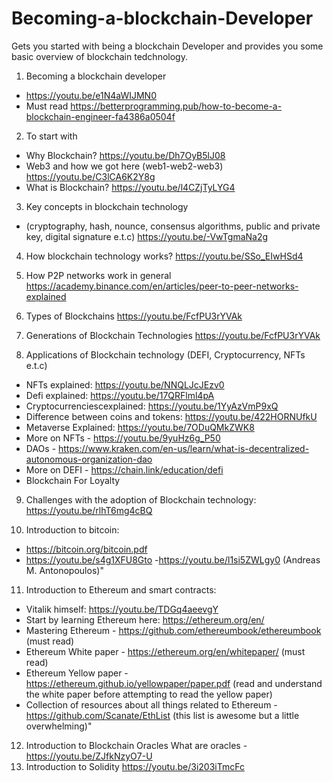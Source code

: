 # Becoming-a-blockchain-Developer

Gets you started with being a blockchain Developer and provides you some basic overview of blockchain tedchnology.

1. Becoming a blockchain developer

- https://youtu.be/e1N4aWIJMN0
- Must read https://betterprogramming.pub/how-to-become-a-blockchain-engineer-fa4386a0504f

2. To start with

- Why Blockchain? https://youtu.be/Dh7OyB5lJ08
- Web3 and how we got here (web1-web2-web3) https://youtu.be/C3lCA6K2Y8g
- What is Blockchain? https://youtu.be/l4CZjTyLYG4

3. Key concepts in blockchain technology

- (cryptography, hash, nounce, consensus algorithms, public and private key, digital signature e.t.c) https://youtu.be/-VwTgmaNa2g

4. How blockchain technology works? https://youtu.be/SSo_EIwHSd4

5. How P2P networks work in general https://academy.binance.com/en/articles/peer-to-peer-networks-explained

6. Types of Blockchains https://youtu.be/FcfPU3rYVAk

7. Generations of Blockchain Technologies https://youtu.be/FcfPU3rYVAk

8. Applications of Blockchain technology (DEFI, Cryptocurrency, NFTs e.t.c)

- NFTs explained: https://youtu.be/NNQLJcJEzv0
- Defi explained: https://youtu.be/17QRFlml4pA
- Cryptocurrenciescexplained: https://youtu.be/1YyAzVmP9xQ
- Difference between coins and tokens: https://youtu.be/422HORNUfkU
- Metaverse Explained: https://youtu.be/7ODuQMkZWK8
- More on NFTs - https://youtu.be/9yuHz6g_P50
- DAOs - https://www.kraken.com/en-us/learn/what-is-decentralized-autonomous-organization-dao
- More on DEFI - https://chain.link/education/defi
- Blockchain For Loyalty

9. Challenges with the adoption of Blockchain technology: https://youtu.be/rlhT6mg4cBQ

10. Introduction to bitcoin:

- https://bitcoin.org/bitcoin.pdf
- https://youtu.be/s4g1XFU8Gto -https://youtu.be/l1si5ZWLgy0 (Andreas M. Antonopoulos)"

11. Introduction to Ethereum and smart contracts:

- Vitalik himself: https://youtu.be/TDGq4aeevgY
- Start by learning Ethereum here: https://ethereum.org/en/
- Mastering Ethereum - https://github.com/ethereumbook/ethereumbook (must read)
- Ethereum White paper - https://ethereum.org/en/whitepaper/ (must read)
- Ethereum Yellow paper - https://ethereum.github.io/yellowpaper/paper.pdf
  (read and understand the white paper before attempting to read the yellow paper)
- Collection of resources about all things related to Ethereum - https://github.com/Scanate/EthList
  (this list is awesome but a little overwhelming)"

12. Introduction to Blockchain Oracles What are oracles - https://youtu.be/ZJfkNzyO7-U
13. Introduction to Solidity https://youtu.be/3i203iTmcFc
